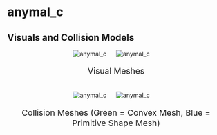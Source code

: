 <!-- THIS IS ALL GENERATED DOCUMENTATION via generate_robot_docs.py. DO NOT MODIFY THIS FILE -->

# anymal_c

## Visuals and Collision Models

<div>
    <div style="max-width: 100%; display: flex; justify-content: center;">
        <img src="/_static/robot_images/anymal_c/front_visual.png" style='min-width:min(50%, 100px);max-width:50%;height:auto' alt="anymal_c">
        <img src="/_static/robot_images/anymal_c/side_visual.png" style='min-width:min(50%, 100px);max-width:50%;height:auto' alt="anymal_c">
    </div>
    <p style="text-align: center; font-size: 1.2rem;">Visual Meshes</p>
    <br/>
    <div style="max-width: 100%; display: flex; justify-content: center;">
        <img src="/_static/robot_images/anymal_c/front_collision.png" style='min-width:min(50%, 100px);max-width:50%;height:auto' alt="anymal_c">
        <img src="/_static/robot_images/anymal_c/side_collision.png" style='min-width:min(50%, 100px);max-width:50%;height:auto' alt="anymal_c">
    </div>
    <p style="text-align: center; font-size: 1.2rem;">Collision Meshes (Green = Convex Mesh, Blue = Primitive Shape Mesh)</p>
</div>
